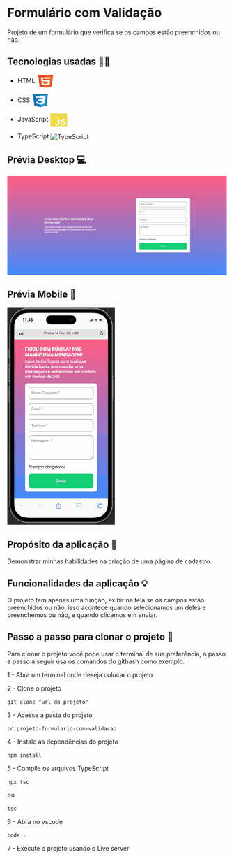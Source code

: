 # Formulário com Validação

Projeto de um formulário que verifica se os campos estão preenchidos ou não.

## Tecnologias usadas 👨‍💻

- HTML <img align="center" alt="HTML" height="30" width="40" src="https://raw.githubusercontent.com/devicons/devicon/master/icons/html5/html5-original.svg">

- CSS <img align="center" alt="CSS" height="30" width="40" src="https://raw.githubusercontent.com/devicons/devicon/master/icons/css3/css3-original.svg">

- JavaScript <img align="center" alt="JavaScript" height="30" width="40" src="https://raw.githubusercontent.com/devicons/devicon/master/icons/javascript/javascript-plain.svg">

- TypeScript <img align="center" alt="TypeScript" height="30" width="40" src="https://cdn.worldvectorlogo.com/logos/typescript.svg">

## Prévia Desktop 💻

<img src="./src/images/previa-desktop.gif" alt="Prévia em gif no desktop">

## Prévia Mobile 📱

<img src="./src/images/previa-mobile.gif" alt="Prévia em gif no mobile">

## Propósito da aplicação 🤔

Demonstrar minhas habilidades na criação de uma página de cadastro.

## Funcionalidades da aplicação 💡

O projeto tem apenas uma função, exibir na tela se os campos estão preenchidos ou não, isso acontece quando selecionamos um deles e preenchemos ou não, e quando clicamos em enviar.

## Passo a passo para clonar o projeto 📝

Para clonar o projeto você pode usar o terminal de sua preferência, o passo a passo a seguir usa os comandos do gitbash como exemplo.

1 - Abra um terminal onde deseja colocar o projeto

2 - Clone o projeto
```
git clone "url do projeto"
```
3 - Acesse a pasta do projeto
```
cd projeto-formulario-com-validacao
```
4 - Instale as dependências do projeto
```
npm install
```
5 - Compile os arquivos TypeScript
```
npx tsc
``` 
ou
```
tsc
```
6 - Abra no vscode
```
code .
```
7 - Execute o projeto usando o Live server